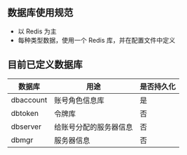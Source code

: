 ## 数据库使用规范

- 以 Redis 为主
- 每种类型数据，使用一个 Redis 库，并在配置文件中定义


## 目前已定义数据库

数据库      | 用途                       | 是否持久化
------------|----------------------------|-----------------------
dbaccount   | 账号角色信息库             | 是
dbtoken     | 令牌库                     | 否
dbserver    | 给账号分配的服务器信息     | 否
dbmgr       | 服务器信息                 | 否
